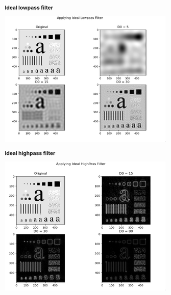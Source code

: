### Ideal lowpass filter

![filter](screenshot.png)

### Ideal highpass filter

![filter](screenshot-high.png)
